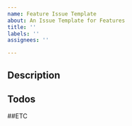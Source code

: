 ```yaml
---
name: Feature Issue Template
about: An Issue Template for Features
title: ''
labels: ''
assignees: ''

---
```


## Description

## Todos

##ETC

